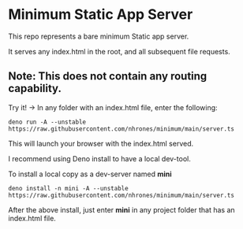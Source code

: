 # Minimum Static App Server

This repo represents a bare minimum Static app server.

It serves any index.html in the root, and all subsequent file requests.

## Note: This does not contain any routing capability.


Try it! -> In any folder with an index.html file, enter the following:  
```
deno run -A --unstable https://raw.githubusercontent.com/nhrones/minimum/main/server.ts
```
This will launch your browser with the index.html served.

I recommend using Deno install to have a local dev-tool.    
      
To install a local copy as a dev-server named **mini**   
```
deno install -n mini -A --unstable https://raw.githubusercontent.com/nhrones/minimum/main/server.ts
```
   
After the above install, just enter **mini** in any project folder that has an index.html file.